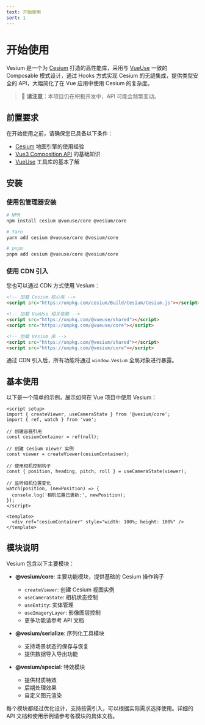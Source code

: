 ```yaml
---
text: 开始使用
sort: 1
---
```


# 开始使用

Vesium 是一个为 [Cesium](https://github.com/CesiumGS/cesium) 打造的高性能库，采用与 [VueUse](https://vueuse.org) 一致的 Composable 模式设计，通过 Hooks 方式实现 Cesium 的无缝集成，提供类型安全的 API，大幅简化了在 Vue 应用中使用 Cesium 的复杂度。

> 🚧 **请注意**：本项目仍在积极开发中，API 可能会频繁变动。

## 前置要求

在开始使用之前，请确保您已具备以下条件：

- [Cesium](https://cesium.com/) 地图引擎的使用经验
- [Vue3 Composition API](https://cn.vuejs.org/guide/extras/composition-api-faq) 的基础知识
- [VueUse](https://vueuse.org) 工具库的基本了解

## 安装

### 使用包管理器安装

```bash
# NPM
npm install cesium @vueuse/core @vesium/core

# Yarn
yarn add cesium @vueuse/core @vesium/core

# pnpm
pnpm add cesium @vueuse/core @vesium/core
```

### 使用 CDN 引入

您也可以通过 CDN 方式使用 Vesium：

```html
<!-- 加载 Cesium 核心库 -->
<script src="https://unpkg.com/cesium/Build/Cesium/Cesium.js"></script>

<!-- 加载 VueUse 相关依赖 -->
<script src="https://unpkg.com/@vueuse/shared"></script>
<script src="https://unpkg.com/@vueuse/core"></script>

<!-- 加载 Vesium 库 -->
<script src="https://unpkg.com/@vesium/shared"></script>
<script src="https://unpkg.com/@vesium/core"></script>
```

通过 CDN 引入后，所有功能将通过 `window.Vesium` 全局对象进行暴露。

## 基本使用

以下是一个简单的示例，展示如何在 Vue 项目中使用 Vesium：

```vue
<script setup>
import { createViewer, useCameraState } from '@vesium/core';
import { ref, watch } from 'vue';

// 创建容器引用
const cesiumContainer = ref(null);

// 创建 Cesium Viewer 实例
const viewer = createViewer(cesiumContainer);

// 使用相机控制钩子
const { position, heading, pitch, roll } = useCameraState(viewer);

// 监听相机位置变化
watch(position, (newPosition) => {
  console.log('相机位置已更新:', newPosition);
});
</script>

<template>
  <div ref="cesiumContainer" style="width: 100%; height: 100%" />
</template>
```

## 模块说明

Vesium 包含以下主要模块：

- **@vesium/core**: 主要功能模块，提供基础的 Cesium 操作钩子

  - `createViewer`: 创建 Cesium 视图实例
  - `useCameraState`: 相机状态控制
  - `useEntity`: 实体管理
  - `useImageryLayer`: 影像图层控制
  - 更多功能请参考 API 文档

- **@vesium/serialize**: 序列化工具模块

  - 支持场景状态的保存与恢复
  - 提供数据导入导出功能

- **@vesium/special**: 特效模块
  - 提供材质特效
  - 后期处理效果
  - 自定义图元渲染

每个模块都经过优化设计，支持按需引入，可以根据实际需求选择使用。详细的 API 文档和使用示例请参考各模块的具体文档。
